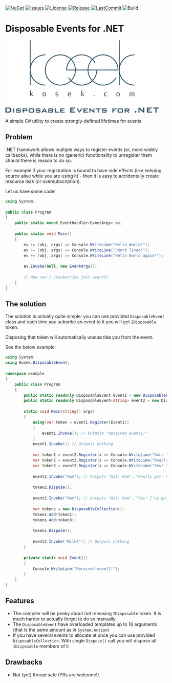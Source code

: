 [![NuGet](https://img.shields.io/nuget/dt/Kosek.DisposableEvent)](https://www.nuget.org/packages/Kosek.DisposableEvent/) [![Issues](https://img.shields.io/github/issues/kosek-com/disposable-event-net)](https://github.com/kosek-com/disposable-event-net/issues) [![License](https://img.shields.io/github/license/kosek-com/disposable-event-net)](https://github.com/kosek-com/disposable-event-net/blob/master/LICENSE) [![Release](https://img.shields.io/github/v/release/kosek-com/disposable-event-net)](https://github.com/kosek-com/disposable-event-net/releases) [![LastCommit](https://img.shields.io/github/last-commit/kosek-com/disposable-event-net)](https://github.com/kosek-com/disposable-event-net/commits/master) ![Build](https://img.shields.io/appveyor/build/Shelim/disposable-event-net)

# Disposable Events for .NET

![Logo](logo/DisposableEventNet.png)

A simple C# utility to create strongly-defined lifetimes for events

## Problem

.NET framework allows multiple ways to register events (or, more widely callbacks),
while there is no (generic) functionality to unregister them should there is reason to do so.

For example if your registration is bound to have side effects (like keeping source
alive while you are using it) - then it is easy to accidentally create resource leak (or oversubscription).

Let us have some code!

```C#
using System;
					
public class Program
{
	public static event EventHandler<EventArgs> ev;
	
	public static void Main()
	{
		ev += (obj, args) => Console.WriteLine("Hello World!");
		ev += (obj, args) => Console.WriteLine("Short lived!");
		ev += (obj, args) => Console.WriteLine("Hello World again!");
		
		ev.Invoke(null, new EventArgs());
		
		// How can I unsubscribe just event2?
	}
}
```

## The solution

The solution is actually quite simple: you can use provided `DisposableEvent` class
and each time you subsribe an event to it you will get `IDisposable` token.

Disposing that token will automatically unsuscribe you from the event.

See the below example:

```C#
using System;
using Kosek.DisposableEvent;

namespace example
{
	public class Program
	{
		public static readonly DisposableEvent event1 = new DisposableEvent();
		public static readonly DisposableEvent<string> event2 = new DisposableEvent<string>();
		
		static void Main(string[] args)
		{
			using(var token = event1.Register(Event1))
			{
				event1.Invoke(); // Outputs "Received event1!"
			}
			event1.Invoke(); // Outputs nothing
			
			var token1 = event2.Register(x => Console.WriteLine("Got: " + x));
			var token2 = event2.Register(x => Console.WriteLine("Really got: " + x));
			var token3 = event2.Register(x => Console.WriteLine("Yes! I've got: " + x));
			
			event2.Invoke("Ham"); // Outputs "Got: Ham", "Really got: Ham", "Yes! I've got: Ham"
			
			token2.Dispose();
			
			event2.Invoke("Ham"); // Outputs "Got: Ham", "Yes! I've got: Ham"
			
			var tokens = new DisposableCollection();
			tokens.Add(token1);
			tokens.Add(token3);
			
			tokens.Dispose();
			
			event2.Invoke("Milk?"); // Outputs nothing
		}
		
		private static void Event1()
		{
			Console.WriteLine("Received event1!");
		}
	}
}
```

## Features

 - The compiler will be peaky about not releasing `IDisposable` token. It is much
   harder to actually forgot to do so manually
 - The `DisposableEvent` have overloaded templates up to 16 arguments
   (that is the same amount as in `System.Action`)
 - If you have several events to allocate at once you can use provided `DisposableCollection`.
   With single `Dispose()` call you will dispose all `IDisposable` members of it

## Drawbacks

 - Not (yet) thread safe (PRs are welcome!)
